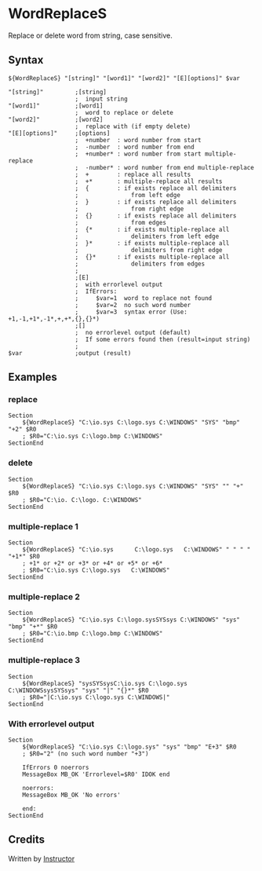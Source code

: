 # WordReplaceS

Replace or delete word from string, case sensitive.

## Syntax

	${WordReplaceS} "[string]" "[word1]" "[word2]" "[E][options]" $var

	"[string]"         ;[string]
	                   ;  input string
	"[word1]"          ;[word1]
	                   ;  word to replace or delete
	"[word2]"          ;[word2]
	                   ;  replace with (if empty delete)
	"[E][options]"     ;[options]
	                   ;  +number  : word number from start
	                   ;  -number  : word number from end
	                   ;  +number* : word number from start multiple-replace
	                   ;  -number* : word number from end multiple-replace
	                   ;  +        : replace all results
	                   ;  +*       : multiple-replace all results
	                   ;  {        : if exists replace all delimiters
	                   ;               from left edge
	                   ;  }        : if exists replace all delimiters
	                   ;               from right edge
	                   ;  {}       : if exists replace all delimiters
	                   ;               from edges
	                   ;  {*       : if exists multiple-replace all
	                   ;               delimiters from left edge
	                   ;  }*       : if exists multiple-replace all
	                   ;               delimiters from right edge
	                   ;  {}*      : if exists multiple-replace all
	                   ;               delimiters from edges
	                   ;
	                   ;[E]
	                   ;  with errorlevel output
	                   ;  IfErrors:
	                   ;     $var=1  word to replace not found
	                   ;     $var=2  no such word number
	                   ;     $var=3  syntax error (Use: +1,-1,+1*,-1*,+,+*,{},{}*)
	                   ;[]
	                   ;  no errorlevel output (default)
	                   ;  If some errors found then (result=input string)
	                   ;
	$var               ;output (result)

## Examples

### replace

	Section
		${WordReplaceS} "C:\io.sys C:\logo.sys C:\WINDOWS" "SYS" "bmp" "+2" $R0
		; $R0="C:\io.sys C:\logo.bmp C:\WINDOWS"
	SectionEnd

### delete

	Section
		${WordReplaceS} "C:\io.sys C:\logo.sys C:\WINDOWS" "SYS" "" "+" $R0
		; $R0="C:\io. C:\logo. C:\WINDOWS"
	SectionEnd

### multiple-replace 1

	Section
		${WordReplaceS} "C:\io.sys      C:\logo.sys   C:\WINDOWS" " " " " "+1*" $R0
		; +1* or +2* or +3* or +4* or +5* or +6*
		; $R0="C:\io.sys C:\logo.sys   C:\WINDOWS"
	SectionEnd

### multiple-replace 2

	Section
		${WordReplaceS} "C:\io.sys C:\logo.sysSYSsys C:\WINDOWS" "sys" "bmp" "+*" $R0
		; $R0="C:\io.bmp C:\logo.bmp C:\WINDOWS"
	SectionEnd

### multiple-replace 3

	Section
		${WordReplaceS} "sysSYSsysC:\io.sys C:\logo.sys C:\WINDOWSsysSYSsys" "sys" "|" "{}*" $R0
		; $R0="|C:\io.sys C:\logo.sys C:\WINDOWS|"
	SectionEnd

### With errorlevel output

	Section
		${WordReplaceS} "C:\io.sys C:\logo.sys" "sys" "bmp" "E+3" $R0
		; $R0="2" (no such word number "+3")

		IfErrors 0 noerrors
		MessageBox MB_OK 'Errorlevel=$R0' IDOK end

		noerrors:
		MessageBox MB_OK 'No errors'

		end:
	SectionEnd

## Credits

Written by [Instructor][1]

[1]: http://nsis.sourceforge.net/User:Instructor